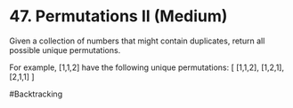 # 47. Permutations II (Medium)

Given a collection of numbers that might contain duplicates, return all possible unique permutations.

For example,
[1,1,2] have the following unique permutations:
[
  [1,1,2],
  [1,2,1],
  [2,1,1]
]

#Backtracking
